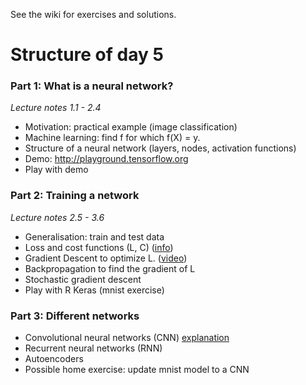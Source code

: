 See the wiki for exercises and solutions.

# Structure of day 5

### Part 1: What is a neural network?

*Lecture notes 1.1 - 2.4*

- Motivation: practical example (image classification)
- Machine learning: find f for which f(X) = y. 
- Structure of a neural network (layers, nodes, activation functions)
- Demo: http://playground.tensorflow.org
- Play with demo

### Part 2: Training a network

*Lecture notes 2.5 - 3.6*

- Generalisation: train and test data
- Loss and cost functions (L, C) ([info](https://stats.stackexchange.com/questions/179026/objective-function-cost-function-loss-function-are-they-the-same-thing))
- Gradient Descent to optimize L. ([video](https://www.youtube.com/watch?v=IHZwWFHWa-w&t=5m11s))
- Backpropagation to find the gradient of L
- Stochastic gradient descent
- Play with R Keras (mnist exercise)

### Part 3: Different networks

- Convolutional neural networks (CNN) [explanation](https://ujjwalkarn.me/2016/08/11/intuitive-explanation-convnets/)
- Recurrent neural networks (RNN)
- Autoencoders
- Possible home exercise: update mnist model to a CNN

